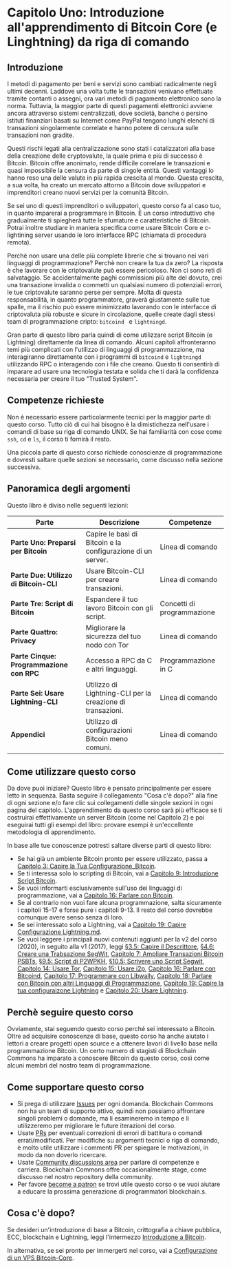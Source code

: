 # Capitolo Uno: Introduzione all'apprendimento di Bitcoin Core (e Linghtning) da riga di comando

## Introduzione

I metodi di pagamento per beni e servizi sono cambiati radicalmente negli ultimi decenni. Laddove una volta tutte le transazioni venivano effettuate tramite contanti o assegni, ora vari metodi di pagamento elettronico sono la norma. Tuttavia, la maggior parte di questi pagamenti elettronici avviene ancora attraverso sistemi centralizzati, dove società, banche o persino istituti finanziari basati su Internet come PayPal tengono lunghi elenchi di transazioni singolarmente correlate e hanno potere di censura sulle transazioni non gradite.

Questi rischi legati alla centralizzazione sono stati i catalizzatori alla base della creazione delle cryptovalute, la quale prima e più di successo è Bitcoin. Bitcoin offre anonimato, rende difficile correlare le transazioni e quasi impossibile la censura da parte di singole entità. Questi vantaggi lo hanno reso una delle valute in più rapida crescita al mondo. Questa crescita, a sua volta, ha creato un mercato attorno a Bitcoin dove sviluppatori e imprenditori creano nuovi servizi per la comunità Bitcoin.

Se sei uno di questi imprenditori o sviluppatori, questo corso fa al caso tuo, in quanto imparerai a programmare in Bitcoin. È un corso introduttivo che gradualmente ti spiegherà tutte le sfumature e caratteristiche di Bitcoin. Potrai inoltre studiare in maniera specifica come usare Bitcoin Core e c-lightining server usando le loro interfacce RPC (chiamata di procedura remota).

Perchè non usare una delle più complete librerie che si trovano nei vari linguaggi di programmazione? Perchè non creare la tua da zero? La risposta è che lavorare con le criptovalute può essere pericoloso. Non ci sono reti di salvataggio. Se accidentalmente paghi commissioni più alte del dovuto, crei una transazione invalida o commetti un qualsiasi numero di potenziali errori, le tue criptovalute saranno perse per sempre. Molta di questa responsabilità, in quanto programmatore, graverà giustamente sulle tue spalle, ma il rischio può essere minimizzato lavorando con le interfacce di criptovaluta più robuste e sicure in circolazione, quelle create dagli stessi team di programmazione cripto: ``bitcoind `` e ``lightningd``.

Gran parte di questo libro parla quindi di come utilizzare script Bitcoin (e Lightning) direttamente da linea di comando. Alcuni capitoli affronteranno temi più complicati con l'utilizzo di linguaggi di programmazzione, ma interagiranno direttamente con i programmi di ``bitcoind`` e ``lightningd`` utilizzando RPC o interagendo con i file che creano. Questo ti consentirà di imparare ad usare una tecnologia testata e solida che ti darà la confidenza necessaria per creare il tuo "Trusted System".

## Competenze richieste

Non è necessario essere particolarmente tecnici per la maggior parte di questo corso. Tutto ciò di cui hai bisogno è la dimistichezza nell'usare i comandi di base su riga di comando UNIX. Se hai familiarità con cose come `ssh`, `cd` e `ls`, il corso ti fornirà il resto.

Una piccola parte di questo corso richiede conoscienze di programmazione e dovresti saltare quelle sezioni se necessario, come discusso nella sezione successiva.

## Panoramica degli argomenti

Questo libro è diviso nelle seguenti lezioni:

| Parte | Descrizione | Competenze |
|-------|---------|---------|
| **Parte Uno: Preparsi per Bitcoin** | Capire le basi di Bitcoin e la configurazione di un server. | Linea di comando | 
| **Parte Due: Utilizzo di Bitcoin-CLI** | Usare Bitcoin-CLI per creare transazioni. | Linea di comando |
| **Parte Tre: Script di Bitcoin** | Espandere il tuo lavoro Bitcoin con gli script. | Concetti di programmazione |
| **Parte Quattro: Privacy** | Migliorare la sicurezza del tuo nodo con Tor | Linea di comando |
| **Parte Cinque: Programmazione con RPC** | Accesso a RPC da C e altri linguaggi. | Programmazione in C |
| **Parte Sei: Usare Lightning-CLI** | Utilizzo di Lightning-CLI per la creazione di transazioni. | Linea di comando |
| **Appendici** | Utilizzo di configurazioni Bitcoin meno comuni. | Linea di comando |

## Come utilizzare questo corso

Da dove puoi iniziare? Questo libro è pensato principalmente per essere letto in sequenza. Basta seguire il collegamento "Cosa c'è dopo?" alla fine di ogni sezione e/o fare clic sui collegamenti delle singole sezioni in ogni pagina del capitolo. L'apprendimento da questo corso sarà più efficace se ti costruirai effettivamente un server Bitcoin (come nel Capitolo 2) e poi eseguirai tutti gli esempi del libro: provare esempi è un'eccellente metodologia di apprendimento.

In base alle tue conoscenze potresti saltare diverse parti di questo libro:

* Se hai già un ambiente Bitcoin pronto per essere utilizzato, passa a [Capitolo 3: Capire la Tua Configurazione_Bitcoin](03_0_Capire_la_Tua_Configurazione_Bitcoin.md).
* Se ti interessa solo lo scripting di Bitcoin, vai a [Capitolo 9: Introduzione Script Bitcoin](09_0_Introduzione_Script_Bitcoin.md).
* Se vuoi informarti esclusivamente sull'uso dei linguaggi di programmazione, vai a [Capitolo 16: Parlare con Bitcoin](16_0_Parlare_con_Bitcoind.md).
* Se al contrario non vuoi fare alcuna programmazione, salta sicuramente i capitoli 15-17 e forse pure i capitoli 9-13. Il resto del corso dovrebbe comunque avere senso senza di loro.
* Se sei interessato solo a Lightning, vai a [Capitolo 19: Capire Configurazione Lightning.md](19_0_Capire_Configurazione_Lightning.md).
* Se vuoi leggere i principali nuovi contenuti aggiunti per la v2 del corso (2020), in seguito alla v1 (2017), leggi [§3.5: Capire il Descrittore](03_5_Capire_il_Descrittore.md), [§4.6: Creare una Trabsazione SegWit](04_6_Creare_una_Transazione_Segwit.md), [Capitolo 7: Ampliare Transazioni Bitcoin PSBTs](07_0_Ampliare_Transazioni_Bitcoin_PSBTs.md), [§9.5: Script di P2WPKH](09_5_Script_di_P2WPKH.md), [§10.5: Scrivere uno Script Segwit](10_5_Scrivere_uno_Script_Segwit.md), [Capitolo 14: Usare Tor](14_0_Usare_Tor.md), [Capitolo 15: Usare i2p](15_0_Usare_i2p.md), [Capitolo 16: Parlare con Bitcoind](16_0_Parlare_con_Bitcoind.md), [Capitolo 17: Programmare con Libwally](17_0_Programmare_con_Libwally.md), [Capitolo 18: Parlare con Bitcoin con altri Linguaggi di Programmazione](18_0_Parlare_con_Bitcoind_Altro.md), [Capitolo 19: Capire la tua configuraizone Lightning](19_0_Capire_Configurazione_Lightning.md) e [Capitolo 20: Usare Lightning](20_0_Usare_Lightning.md).

## Perchè seguire questo corso

Ovviamente, stai seguendo questo corso perché sei interessato a Bitcoin. Oltre ad acquisire conoscenze di base, questo corso ha anche aiutato i lettori a creare progetti open source e a ottenere lavori di livello base nella programmazione Bitcoin. Un certo numero di stagisti di Blockchain Commons ha imparato a conoscere Bitcoin da questo corso, così come alcuni membri del nostro team di programmazione.

## Come supportare questo corso

* Si prega di utilizzare [Issues](https://github.com/BlockchainCommons/Learning-Bitcoin-from-the-Command-Line/issues) per ogni domanda. Blockchain Commons non ha un team di supporto attivo, quindi non possiamo affrontare singoli problemi o domande, ma li esamineremo in tempo e li utilizzeremo per migliorare le future iterazioni del corso.
* Usate [PRs](https://github.com/BlockchainCommons/Learning-Bitcoin-from-the-Command-Line/pulls) per eventuali correzioni di errori di battitura o comandi errati/modificati. Per modifiche su argomenti tecnici o riga di comando, è molto utile utilizzare i commenti PR per spiegare le motivazioni, in modo da non doverlo ricercare.
* Usate [Community discussions area](https://github.com/BlockchainCommons/Community/discussions) per parlare di competenze e carriera. Blockchain Commons offre occasionalmente stage, come discusso nel nostro repository della community.
* Per favore [become a patron](https://github.com/sponsors/BlockchainCommons) se trovi utile questo corso o se vuoi aiutare a educare la prossima generazione di programmatori blockchain.s.

## Cosa c'è dopo?

Se desideri un'introduzione di base a Bitcoin, crittografia a chiave pubblica, ECC, blockchain e Lightning, leggi l'intermezzo [Introduzione a Bitcoin](01_1_Introduzione_a_Bitcoin.md). 

In alternativa, se sei pronto per immergerti nel corso, vai a [Configurazione di un VPS Bitcoin-Core](02_0_Configurazione_di_un_Bitcoin-Core_VPS.md).
